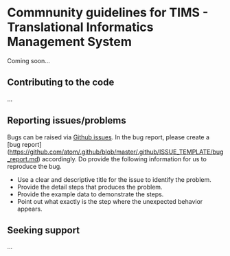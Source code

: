 # Commnunity guidelines for TIMS - Translational Informatics Management System

Coming soon...

## Contributing to the code
...

## Reporting issues/problems
Bugs can be raised via [Github issues](https://guides.github.com/features/issues/). In the bug report, please create a [bug report] (https://github.com/atom/.github/blob/master/.github/ISSUE_TEMPLATE/bug_report.md) accordingly. Do provide the following information for us to reproduce the bug.

- Use a clear and descriptive title for the issue to identify the problem.
- Provide the detail steps that produces the problem.
- Provide the example data to demonstrate the steps.
- Point out what exactly is the step where the unexpected behavior appears.

## Seeking support
...